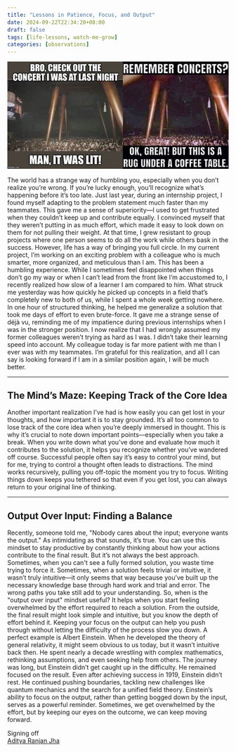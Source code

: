 ```yaml
---
title: "Lessons in Patience, Focus, and Output"
date: 2024-09-22T22:34:20+08:00
draft: false
tags: [life-lessons, watch-me-grow]
categories: [observations]
---
```


![](image.png)

The world has a strange way of humbling you, especially when you don’t realize you’re wrong. If you’re lucky enough, you’ll recognize what’s happening before it’s too late. Just last year, during an internship project, I found myself adapting to the problem statement much faster than my teammates. This gave me a sense of superiority—I used to get frustrated when they couldn’t keep up and contribute equally. I convinced myself that they weren’t putting in as much effort, which made it easy to look down on them for not pulling their weight.
At that time, I grew resistant to group projects where one person seems to do all the work while others bask in the success. However, life has a way of bringing you full circle. In my current project, I’m working on an exciting problem with a colleague who is much smarter, more organized, and meticulous than I am. This has been a humbling experience. While I sometimes feel disappointed when things don’t go my way or when I can’t lead from the front like I’m accustomed to, I recently realized how slow of a learner I am compared to him.
What struck me yesterday was how quickly he picked up concepts in a field that’s completely new to both of us, while I spent a whole week getting nowhere. In one hour of structured thinking, he helped me generalize a solution that took me days of effort to even brute-force. It gave me a strange sense of déjà vu, reminding me of my impatience during previous internships when I was in the stronger position.
I now realize that I had wrongly assumed my former colleagues weren’t trying as hard as I was. I didn’t take their learning speed into account. My colleague today is far more patient with me than I ever was with my teammates. I’m grateful for this realization, and all I can say is looking forward if I am in a similar position again, I will be much better.

---
## The Mind’s Maze: Keeping Track of the Core Idea
Another important realization I’ve had is how easily you can get lost in your thoughts, and how important it is to stay grounded. It’s all too common to lose track of the core idea when you’re deeply immersed in thought. This is why it’s crucial to note down important points—especially when you take a break.
When you write down what you’ve done and evaluate how much it contributes to the solution, it helps you recognize whether you’ve wandered off course. Successful people often say it’s easy to control your mind, but for me, trying to control a thought often leads to distractions. The mind works recursively, pulling you off-topic the moment you try to focus. Writing things down keeps you tethered so that even if you get lost, you can always return to your original line of thinking.

---
## Output Over Input: Finding a Balance
Recently, someone told me, "Nobody cares about the input; everyone wants the output." As intimidating as that sounds, it’s true. You can use this mindset to stay productive by constantly thinking about how your actions contribute to the final result. But it’s not always the best approach. Sometimes, when you can't see a fully formed solution, you waste time trying to force it.
Sometimes, when a solution feels trivial or intuitive, it wasn’t truly intuitive—it only seems that way because you’ve built up the necessary knowledge base through hard work and trial and error. The wrong paths you take still add to your understanding.
So, when is the "output over input" mindset useful? It helps when you start feeling overwhelmed by the effort required to reach a solution. From the outside, the final result might look simple and intuitive, but you know the depth of effort behind it. Keeping your focus on the output can help you push through without letting the difficulty of the process slow you down.
A perfect example is Albert Einstein. When he developed the theory of general relativity, it might seem obvious to us today, but it wasn’t intuitive back then. He spent nearly a decade wrestling with complex mathematics, rethinking assumptions, and even seeking help from others. The journey was long, but Einstein didn’t get caught up in the difficulty. He remained focused on the result. Even after achieving success in 1919, Einstein didn’t rest. He continued pushing boundaries, tackling new challenges like quantum mechanics and the search for a unified field theory.
Einstein’s ability to focus on the output, rather than getting bogged down by the input, serves as a powerful reminder. Sometimes, we get overwhelmed by the effort, but by keeping our eyes on the outcome, we can keep moving forward.

Signing off \
[Aditya Ranjan Jha](https://github.com/adi4comp)